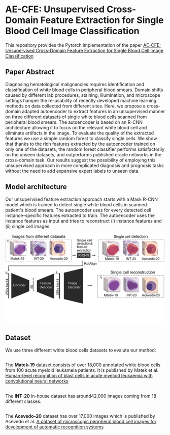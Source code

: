 # AE-CFE: Unsupervised Cross-Domain Feature Extraction for Single Blood Cell Image Classification
This repository provides the Pytorch implementation of the paper [AE-CFE: Unsupervised Cross-Domain Feature Extraction for Single Blood Cell Image Classification](https://link.springer.com/chapter/10.1007/978-3-031-16437-8_71)
## Paper Abstract
Diagnosing hematological malignancies requires identification and classification of white blood cells in peripheral blood smears. Domain shifts caused by different lab procedures, staining, illumination, and microscope settings hamper the re-usability of recently developed machine learning methods on data collected from different sites.
Here, we propose a cross-domain adapted autoencoder to extract features in an unsupervised manner on three different datasets of single white blood cells scanned from peripheral blood smears. The autoencoder is based on an R-CNN architecture allowing it to focus on the relevant white blood cell and eliminate artifacts in the image. To evaluate the quality of the extracted features we use a simple random forest to classify single cells. We show that thanks to the rich features extracted by the autoencoder trained on only one of the datasets, the random forest classifier performs satisfactorily on the unseen datasets, and outperforms published oracle networks in the cross-domain task. Our results suggest the possibility of employing this unsupervised approach in more complicated diagnosis and prognosis tasks without the need to add expensive expert labels to unseen data.
## Model architecture
Our unsupervised feature extraction approach starts with a Mask R-CNN model which is trained to detect single white blood cells in scanned patient's blood smears. The autoencoder uses for every detected cell instance-specific features extracted to train. The autoencoder uses the instance features as input and tries to reconstruct (i) instance features and (ii) single cell images.
<p align="center">
<img src="Figure/AE-CFE.jpg"  width="600" />
</p>

## Dataset

We use three different white blood cells datasets to evalute our method:
## 
The **Matek-19** dataset consists of over 18,000 annotated white blood cells from 100 acute myeloid leukameia patients. It is published by Matek et al. 
[Human-level recognition of blast cells in acute myeloid leukaemia with convolutional neural networks](https://www.nature.com/articles/s42256-019-0101-9)
## 
The **INT-20** in-house dataset has around42,000 images coming from 18 different classes.
##
The **Acevedo-20** dataset has over 17,000 images which is published by Acevedo et al. 
[A dataset of microscopic peripheral blood cell images for development of automatic recognition systems](https://www.data-in-brief.com/article/S2352-3409(20)30368-1/fulltext)

